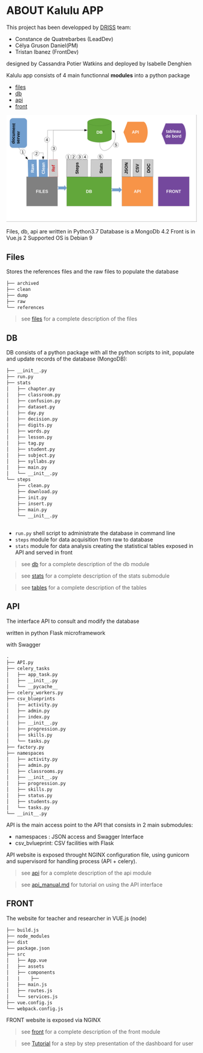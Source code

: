 # ABOUT Kalulu APP

This project has been developped by [DRISS](https://driss.org) team:
- Constance de Quatrebarbes (LeadDev)
- Célya Gruson Daniel(PM)
- Tristan Ibanez (FrontDev)

designed by Cassandra Potier Watkins and deployed by Isabelle Denghien


Kalulu app consists of 4 main functionnal **modules** into a python package

- [files](contribution-guide/files.md)
- [db](contribution-guide/db.md)
- [api](contribution-guide/api.md)
- [front](contribution-guide/front.md)


![](screenshots/overview.png)

Files, db, api are written in Python3.7
Database is a MongoDb 4.2
Front is in Vue.js 2
Supported OS is Debian 9


## Files

Stores the  references files and the raw files to populate the database

```
├── archived
├── clean
├── dump
├── raw
└── references
```
> see [files](contribution-guide/files.md) for a complete description of the files

## DB

DB consists of a python package with all the python scripts to init, populate and update records of the database (MongoDB): 

```
├── __init__.py
├── run.py
├── stats
│   ├── chapter.py
│   ├── classroom.py
│   ├── confusion.py
│   ├── dataset.py
│   ├── day.py
│   ├── decision.py
│   ├── digits.py
│   ├── words.py
│   ├── lesson.py
│   ├── tag.py
│   ├── student.py
│   ├── subject.py
│   ├── syllabs.py
│   ├── main.py
│   └── __init__.py
└── steps
    ├── clean.py
    ├── download.py
    ├── init.py
    ├── insert.py
    ├── main.py
    └── __init__.py
    
```

- `run.py` shell script to administrate the database in command line 
- `steps` module for data acquisition from raw to database 
- `stats` module for data analysis creating the statistical tables exposed in API and served in front

> see [db](./contribution-guide/db.md) for a complete description of the db module

> see [stats](./contribution-guide/stats.md) for a complete description of the stats submodule

> see [tables](./contribution-guide/tables.md) for a complete description of the tables


## API

The interface API to consult and modify the database

written in  python Flask microframework 

with Swagger

```
.
├── API.py
├── celery_tasks
│   ├── app_task.py
│   ├── __init__.py
│   └── __pycache__
├── celery_workers.py
├── csv_blueprints
│   ├── activity.py
│   ├── admin.py
│   ├── index.py
│   ├── __init__.py
│   ├── progression.py
│   ├── skills.py
│   └── tasks.py
├── factory.py
├── namespaces
│   ├── activity.py
│   ├── admin.py
│   ├── classrooms.py
│   ├── __init__.py
│   ├── progression.py
│   ├── skills.py
│   ├── status.py
│   ├── students.py
│   └── tasks.py
└── __init__.py

```

API is the main access point to the API that consists in 2 main submodules:
- namespaces : JSON access and Swagger Interface
- csv_bvlueprint: CSV facilities with Flask

API website is exposed throught NGINX configuration file, using gunicorn and supervisord for handling process (API + celery).

> see [api](./contribution-guide/api.md) for a complete description of the api module

> see [api_manual.md](./researcher-guide/getting-started.md) for tutorial on using the API interface

## FRONT

The website for teacher and researcher in VUE.js (node)

```
├── build.js
├── node_modules
├── dist
├── package.json
├── src
│   ├── App.vue
│   ├── assets
│   ├── components
│   |    ├──    
│   ├── main.js
│   ├── routes.js
│   └── services.js
├── vue.config.js
└── webpack.config.js
```

FRONT website is exposed via NGINX

> see [front](./contribution-guide/front.md) for a complete description of the front module

> see [Tutorial](./user-guide/getting-started.md) for a step by step presentation of the dashboard for user